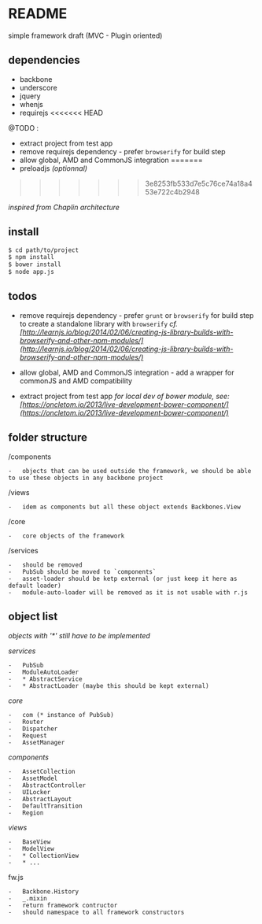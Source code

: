 README
============================================

simple framework draft
(MVC - Plugin oriented)

dependencies
--------------------------------------------

-   backbone
-   underscore
-   jquery
-   whenjs
-   requirejs
<<<<<<< HEAD

@TODO :

-   extract project from test app
-   remove requirejs dependency - prefer `browserify` for build step
-   allow global, AMD and CommonJS integration
=======
-   preloadjs _(optionnal)_
>>>>>>> 3e8253fb533d7e5c76ce74a18a453e722c4b2948

_inspired from Chaplin architecture_

install
--------------------------------------------

```sh
$ cd path/to/project
$ npm install
$ bower install
$ node app.js
```


todos
--------------------------------------------

-   remove requirejs dependency - prefer `grunt` or `browserify` for build step to create a standalone library with `browserify`
    _cf. [http://learnjs.io/blog/2014/02/06/creating-js-library-builds-with-browserify-and-other-npm-modules/](http://learnjs.io/blog/2014/02/06/creating-js-library-builds-with-browserify-and-other-npm-modules/)_

-   allow global, AMD and CommonJS integration - add a wrapper for commonJS and AMD compatibility

-   extract project from test app
    _for local dev of bower module, see: [https://oncletom.io/2013/live-development-bower-component/](https://oncletom.io/2013/live-development-bower-component/)_


folder structure
--------------------------------------------

/components

    -   objects that can be used outside the framework, we should be able to use these objects in any backbone project

/views

    -   idem as components but all these object extends Backbones.View

/core

    -   core objects of the framework

/services

    -   should be removed
    -   PubSub should be moved to `components`
    -   asset-loader should be ketp external (or just keep it here as default loader)
    -   module-auto-loader will be removed as it is not usable with r.js



object list
--------------------------------------------

_objects with '*' still have to be implemented_


_services_

    -   PubSub
    -   ModuleAutoLoader
    -   * AbstractService
    -   * AbstractLoader (maybe this should be kept external)

_core_

    -   com (* instance of PubSub)
    -   Router
    -   Dispatcher
    -   Request
    -   AssetManager

_components_

    -   AssetCollection
    -   AssetModel
    -   AbstractController
    -   UILocker
    -   AbstractLayout
    -   DefaultTransition
    -   Region

_views_

    -   BaseView
    -   ModelView
    -   * CollectionView
    -   * ...

fw.js

    -   Backbone.History
    -   _.mixin
    -   return framework contructor
    -   should namespace to all framework constructors
